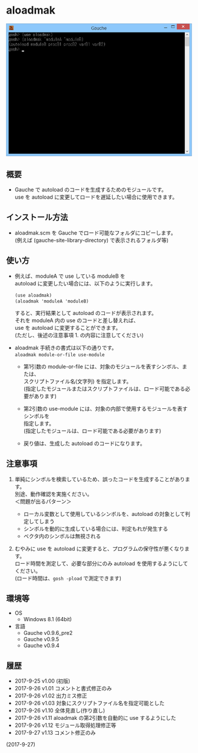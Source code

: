 # aloadmak

![image](image.png)

## 概要
- Gauche で autoload のコードを生成するためのモジュールです。  
  use を autoload に変更してロードを遅延したい場合に使用できます。


## インストール方法
- aloadmak.scm を Gauche でロード可能なフォルダにコピーします。  
  (例えば (gauche-site-library-directory) で表示されるフォルダ等)


## 使い方
- 例えば、moduleA で use している moduleB を  
  autoload に変更したい場合には、以下のように実行します。  
  ```
  (use aloadmak)
  (aloadmak 'moduleA 'moduleB)
  ```
  すると、実行結果として autoload のコードが表示されます。  
  それを moduleA 内の use のコードと差し替えれば、  
  use を autoload に変更することができます。  
  (ただし、後述の注意事項 1. の内容に注意してください)

- aloadmak 手続きの書式は以下の通りです。  
  `aloadmak module-or-file use-module`
  - 第1引数の module-or-file には、対象のモジュールを表すシンボル、または、  
    スクリプトファイル名(文字列) を指定します。  
    (指定したモジュールまたはスクリプトファイルは、ロード可能である必要があります)

  - 第2引数の use-module には、対象の内部で使用するモジュールを表すシンボルを  
    指定します。  
    (指定したモジュールは、ロード可能である必要があります)

  - 戻り値は、生成した autoload のコードになります。


## 注意事項
1. 単純にシンボルを検索しているため、誤ったコードを生成することがあります。  
   別途、動作確認を実施ください。  
   ＜問題が出るパターン＞
   - ローカル変数として使用しているシンボルを、autoload の対象として判定してしまう
   - シンボルを動的に生成している場合には、判定もれが発生する
   - ベクタ内のシンボルは無視される

2. むやみに use を autoload に変更すると、プログラムの保守性が悪くなります。  
   ロード時間を測定して、必要な部分にのみ autoload を使用するようにしてください。  
   (ロード時間は、`gosh -pload` で測定できます)


## 環境等
- OS
  - Windows 8.1 (64bit)
- 言語
  - Gauche v0.9.6_pre2
  - Gauche v0.9.5
  - Gauche v0.9.4

## 履歴
- 2017-9-25  v1.00 (初版)
- 2017-9-26  v1.01 コメントと書式修正のみ
- 2017-9-26  v1.02 出力ミス修正
- 2017-9-26  v1.03 対象にスクリプトファイル名を指定可能とした
- 2017-9-26  v1.10 全体見直し(作り直し)
- 2017-9-26  v1.11 aloadmak の第2引数を自動的に use するようにした
- 2017-9-26  v1.12 モジュール取得処理修正等
- 2017-9-27  v1.13 コメント修正のみ


(2017-9-27)
